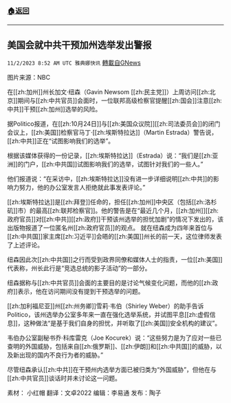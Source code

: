 ###  [:house:返回](README.md)
---


## 美国会就中共干预加州选举发出警报
`11/2/2023 8:52 AM UTC 雅典娜快讯` [轉載自GNews](https://gnews.org/articles/1912310)

图片来源：NBC

在[[zh:加州]]州长加文·纽森（Gavin Newsom [[zh:民主党]]）上周访问[[zh:北京]]期间与[[zh:中共官员]]会面时，一位联邦高级检察官提醒[[zh:国会]]注意[[zh:中共]]干预[[zh:加州]]选举的风险。

据Politico报道，在[[zh:10月24日]]与[[zh:美国众议院]][[zh:司法委员会]]的闭门会议上，[[zh:美国]]检察官马丁·[[zh:埃斯特拉达]]（Martin Estrada）警告说，[[zh:中共]]正在“试图影响我们的选举”。

根据该媒体获得的一份记录，[[zh:埃斯特拉达]]（Estrada）说：“我们是[[zh:亚洲]]的门户，[[zh:中共国]]试图影响我们的选举，试图针对我们的一些人。”

他们报道说：“在采访中，[[zh:埃斯特拉达]]没有进一步详细说明[[zh:中共]]的影响力努力，他的办公室发言人拒绝就此事发表评论。”

[[zh:埃斯特拉达]]是[[zh:拜登]]任命的，担任[[zh:加州]]中央区（包括[[zh:洛杉矶]]市）的最高[[zh:联邦检察官]]。他的警告是在“最近几个月，[[zh:加州]][[zh:政府官员]]对[[zh:中共]][[zh:政府]]干预该州选举的担忧加剧”的情况下发出的，该出版物报道了一位匿名州[[zh:政府官员]]的观点。
就在纽森成为四年来首位与[[zh:中共国]]家主席[[zh:习近平]]会晤的[[zh:美国]]州长的前一天，这位律师发表了上述评论。

纽森因此次[[zh:中共国]]之行而受到政界同僚和媒体人士的指责，一位[[zh:美国]]代表称，州长此行是“竞选总统的影子活动”的一部分。

纽森据称与[[zh:中共官员]]会面的主要目的是讨论气候变化问题，而他的[[zh:政府]]表示，他在访问期间没有提到干预选举的问题。

[[zh:加利福尼亚]]州[[zh:州务卿]]雪莉·韦伯（Shirley Weber）的助手告诉 Politico，该州选举办公室多年来一直在强化选举系统，并试图平息[[zh:虚假信息]]，这种做法“是基于我们自身的担忧，并听取了[[zh:美国]]安全机构的建议”。

韦伯办公室副秘书乔·科库雷克（Joe Kocurek）说：“这些努力是为了应对一些已查明的外国威胁，包括来自[[zh:俄罗斯]]、[[zh:伊朗]]和[[zh:中共国]]的威胁，以及新出现的国内不良行为者的威胁。”

尽管纽森承认[[zh:中共]]在干预州内选举方面已被归类为“外国威胁”，但他在与[[zh:中共官员]]谈话时并未讨论这一问题。

素材： 小红帽  翻译：文卓2022  编辑：李易通  发布：陶子


